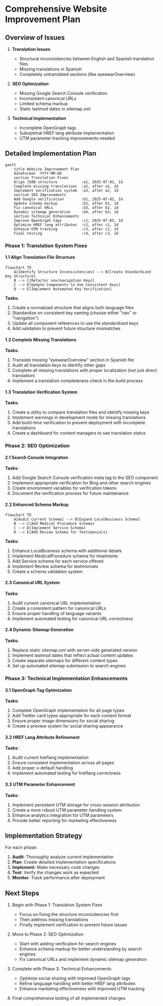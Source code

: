 # Comprehensive Website Improvement Plan

## Overview of Issues

1. **Translation Issues**
   - Structural inconsistencies between English and Spanish translation files
   - Missing translations in Spanish
   - Completely untranslated sections (like eyewearOverview)

2. **SEO Optimization**
   - Missing Google Search Console verification
   - Inconsistent canonical URLs
   - Limited schema markup
   - Static lastmod dates in sitemap.xml

3. **Technical Implementation**
   - Incomplete OpenGraph tags
   - Suboptimal HREF lang attribute implementation
   - UTM parameter tracking improvements needed

## Detailed Implementation Plan

```mermaid
gantt
    title Website Improvement Plan
    dateFormat  YYYY-MM-DD
    section Translation Fixes
    Align JSON structure           :a1, 2025-07-01, 1d
    Complete missing translations  :a2, after a1, 2d
    Implement verification system  :a3, after a2, 1d
    section SEO Improvements
    Add Google verification        :b1, 2025-07-01, 1d
    Update schema markup           :b2, after b1, 1d
    Fix canonical URLs             :b3, after b2, 1d
    Dynamic sitemap generation     :b4, after b3, 1d
    section Technical Enhancements
    Improve OpenGraph tags         :c1, 2025-07-03, 1d
    Optimize HREF lang attributes  :c2, after c1, 1d
    Enhance UTM tracking           :c3, after c2, 1d
    Final testing                  :c4, after c3, 1d
```

### Phase 1: Translation System Fixes

#### 1.1 Align Translation File Structure

```mermaid
flowchart TD
    A[Identify Structure Inconsistencies] --> B[Create Standardized Key Structure]
    B --> C[Refactor nav/navigation Keys]
    C --> D[Update Components to Use Consistent Keys]
    D --> E[Implement Automated Key Verification]
```

**Tasks:**
1. Create a normalized structure that aligns both language files
2. Standardize on consistent key naming (choose either "nav" or "navigation")
3. Update all component references to use the standardized keys
4. Add validation to prevent future structure mismatches

#### 1.2 Complete Missing Translations

**Tasks:**
1. Translate missing "eyewearOverview" section in Spanish file
2. Audit all translation keys to identify other gaps
3. Complete all missing translations with proper localization (not just direct translation)
4. Implement a translation completeness check in the build process

#### 1.3 Translation Verification System

**Tasks:**
1. Create a utility to compare translation files and identify missing keys
2. Implement warnings in development mode for missing translations
3. Add build-time verification to prevent deployment with incomplete translations
4. Create a dashboard for content managers to see translation status

### Phase 2: SEO Optimization

#### 2.1 Search Console Integration

**Tasks:**
1. Add Google Search Console verification meta tag to the SEO component
2. Implement appropriate verification for Bing and other search engines
3. Create environment variables for verification tokens
4. Document the verification process for future maintenance

#### 2.2 Enhanced Schema Markup

```mermaid
flowchart TD
    A[Audit Current Schema] --> B[Expand LocalBusiness Schema]
    B --> C[Add Medical Procedure Schema]
    C --> D[Implement Service Schema]
    D --> E[Add Review Schema for Testimonials]
```

**Tasks:**
1. Enhance LocalBusiness schema with additional details
2. Implement MedicalProcedure schema for treatments
3. Add Service schema for each service offered
4. Implement Review schema for testimonials
5. Create a schema validation system

#### 2.3 Canonical URL System

**Tasks:**
1. Audit current canonical URL implementation
2. Create a consistent pattern for canonical URLs
3. Ensure proper handling of language variants
4. Implement automated testing for canonical URL correctness

#### 2.4 Dynamic Sitemap Generation

**Tasks:**
1. Replace static sitemap.xml with server-side generated version
2. Implement lastmod dates that reflect actual content updates
3. Create separate sitemaps for different content types
4. Set up automated sitemap submission to search engines

### Phase 3: Technical Implementation Enhancements

#### 3.1 OpenGraph Tag Optimization

**Tasks:**
1. Complete OpenGraph implementation for all page types
2. Add Twitter card types appropriate for each content format
3. Ensure proper image dimensions for social sharing
4. Create a preview system for social sharing appearance

#### 3.2 HREF Lang Attribute Refinement

**Tasks:**
1. Audit current hreflang implementation
2. Ensure consistent implementation across all pages
3. Add proper x-default handling
4. Implement automated testing for hreflang correctness

#### 3.3 UTM Parameter Enhancement

**Tasks:**
1. Implement persistent UTM storage for cross-session attribution
2. Create a more robust UTM parameter handling system
3. Enhance analytics integration for UTM parameters
4. Provide better reporting for marketing effectiveness

## Implementation Strategy

For each phase:
1. **Audit**: Thoroughly analyze current implementation
2. **Plan**: Create detailed implementation specifications
3. **Implement**: Make necessary code changes
4. **Test**: Verify the changes work as expected
5. **Monitor**: Track performance after deployment

## Next Steps

1. Begin with Phase 1: Translation System Fixes
   - Focus on fixing the structure inconsistencies first
   - Then address missing translations
   - Finally implement verification to prevent future issues

2. Move to Phase 2: SEO Optimization
   - Start with adding verification for search engines
   - Enhance schema markup for better understanding by search engines
   - Fix canonical URLs and implement dynamic sitemap generation

3. Complete with Phase 3: Technical Enhancements
   - Optimize social sharing with improved OpenGraph tags
   - Refine language handling with better HREF lang attributes
   - Enhance marketing effectiveness with improved UTM tracking

4. Final comprehensive testing of all implemented changes